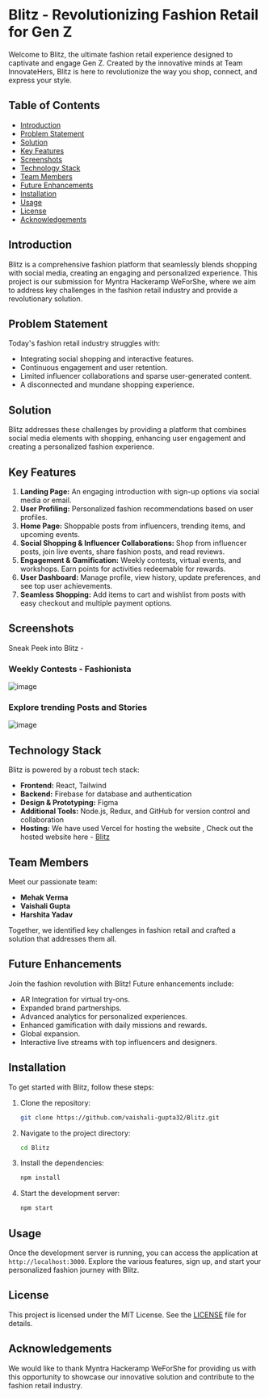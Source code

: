 # Blitz - Revolutionizing Fashion Retail for Gen Z

Welcome to Blitz, the ultimate fashion retail experience designed to captivate and engage Gen Z. Created by the innovative minds at Team InnovateHers, Blitz is here to revolutionize the way you shop, connect, and express your style.

## Table of Contents

- [Introduction](#introduction)
- [Problem Statement](#problem-statement)
- [Solution](#solution)
- [Key Features](#key-features)
- [Screenshots](#screenshots)
- [Technology Stack](#technology-stack)
- [Team Members](#team-members)
- [Future Enhancements](#future-enhancements)
- [Installation](#installation)
- [Usage](#usage)
- [License](#license)
- [Acknowledgements](#acknowledgements)

## Introduction

Blitz is a comprehensive fashion platform that seamlessly blends shopping with social media, creating an engaging and personalized experience. This project is our submission for Myntra Hackeramp WeForShe, where we aim to address key challenges in the fashion retail industry and provide a revolutionary solution.

## Problem Statement

Today's fashion retail industry struggles with:
- Integrating social shopping and interactive features.
- Continuous engagement and user retention.
- Limited influencer collaborations and sparse user-generated content.
- A disconnected and mundane shopping experience.

## Solution

Blitz addresses these challenges by providing a platform that combines social media elements with shopping, enhancing user engagement and creating a personalized fashion experience.

## Key Features

1. **Landing Page:** An engaging introduction with sign-up options via social media or email.
2. **User Profiling:** Personalized fashion recommendations based on user profiles.
3. **Home Page:** Shoppable posts from influencers, trending items, and upcoming events.
4. **Social Shopping & Influencer Collaborations:** Shop from influencer posts, join live events, share fashion posts, and read reviews.
5. **Engagement & Gamification:** Weekly contests, virtual events, and workshops. Earn points for activities redeemable for rewards.
6. **User Dashboard:** Manage profile, view history, update preferences, and see top user achievements.
7. **Seamless Shopping:** Add items to cart and wishlist from posts with easy checkout and multiple payment options.

## Screenshots

Sneak Peek into Blitz - 

### Weekly Contests - Fashionista 

![image](https://github.com/user-attachments/assets/12863367-d7f0-4ae8-8a2e-58df23db22e1)

### Explore trending Posts and Stories

![image](https://github.com/user-attachments/assets/7dab51fe-81e7-4342-ac89-01d87bb10cac)


## Technology Stack

Blitz is powered by a robust tech stack:
- **Frontend:** React, Tailwind
- **Backend:** Firebase for database and authentication
- **Design & Prototyping:** Figma
- **Additional Tools:** Node.js, Redux, and GitHub for version control and collaboration
- **Hosting:** We have used Vercel for hosting the website , Check out the hosted website here - [Blitz](https://blitz-roan.vercel.app/)

## Team Members

Meet our passionate team:
- **Mehak Verma** 
- **Vaishali Gupta** 
- **Harshita Yadav** 

Together, we identified key challenges in fashion retail and crafted a solution that addresses them all.

## Future Enhancements

Join the fashion revolution with Blitz! Future enhancements include:
- AR Integration for virtual try-ons.
- Expanded brand partnerships.
- Advanced analytics for personalized experiences.
- Enhanced gamification with daily missions and rewards.
- Global expansion.
- Interactive live streams with top influencers and designers.

## Installation

To get started with Blitz, follow these steps:

1. Clone the repository:
    ```sh
    git clone https://github.com/vaishali-gupta32/Blitz.git
    ```
2. Navigate to the project directory:
    ```sh
    cd Blitz
    ```
3. Install the dependencies:
    ```sh
    npm install
    ```
4. Start the development server:
    ```sh
    npm start
    ```

## Usage

Once the development server is running, you can access the application at `http://localhost:3000`. Explore the various features, sign up, and start your personalized fashion journey with Blitz.

## License

This project is licensed under the MIT License. See the [LICENSE](https://github.com/vaishali-gupta32/Blitz/blob/main/LICENSE) file for details.

## Acknowledgements

We would like to thank Myntra Hackeramp WeForShe for providing us with this opportunity to showcase our innovative solution and contribute to the fashion retail industry.


